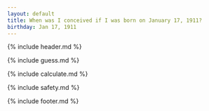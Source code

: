 ```yaml
---
layout: default
title: When was I conceived if I was born on January 17, 1911?
birthday: Jan 17, 1911
---
```


{% include header.md %}

{% include guess.md %}

{% include calculate.md %}

{% include safety.md %}

{% include footer.md %}



